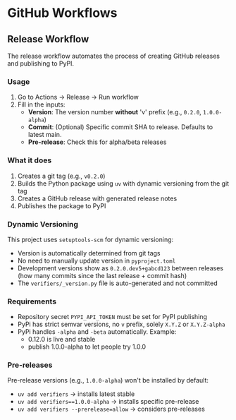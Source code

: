 # GitHub Workflows

## Release Workflow

The release workflow automates the process of creating GitHub releases and publishing to PyPI.

### Usage

1. Go to Actions → Release → Run workflow
2. Fill in the inputs:
   - **Version**: The version number **without** 'v' prefix (e.g., `0.2.0`, `1.0.0-alpha`)
   - **Commit**: (Optional) Specific commit SHA to release. Defaults to latest main.
   - **Pre-release**: Check this for alpha/beta releases

### What it does

1. Creates a git tag (e.g., `v0.2.0`)
2. Builds the Python package using `uv` with dynamic versioning from the git tag
3. Creates a GitHub release with generated release notes
4. Publishes the package to PyPI

### Dynamic Versioning

This project uses `setuptools-scm` for dynamic versioning:

- Version is automatically determined from git tags
- No need to manually update version in `pyproject.toml`
- Development versions show as `0.2.0.dev5+gabcd123` between releases (how many commits since the last release + commit hash)
- The `verifiers/_version.py` file is auto-generated and not committed

### Requirements

- Repository secret `PYPI_API_TOKEN` must be set for PyPI publishing
- PyPi has strict semvar versions, no `v` prefix, solely `X.Y.Z` or `X.Y.Z-alpha`
- PyPi handles `-alpha` and `-beta` automatically. Example:
  - 0.12.0 is live and stable
  - publish 1.0.0-alpha to let people try 1.0.0

### Pre-releases

Pre-release versions (e.g., `1.0.0-alpha`) won't be installed by default:

- `uv add verifiers` → installs latest stable
- `uv add verifiers==1.0.0-alpha` → installs specific pre-release
- `uv add verifiers --prerelease=allow` → considers pre-releases
